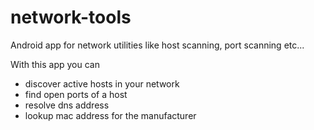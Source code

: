 # network-tools
Android app for network utilities like host scanning, port scanning etc...

With this app you can 
- discover active hosts in your network
- find open ports of a host
- resolve dns address
- lookup mac address for the manufacturer